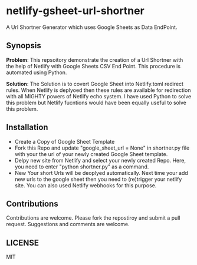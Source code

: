 # netlify-gsheet-url-shortner

A Url Shortner Generator which uses Google Sheets as Data EndPoint. 


## Synopsis

**Problem**:  This repsoitory demonstrate the creation of a Url Shortner with the help of Netlify with Google Sheets CSV End Point. This procedure is automated using Python.

**Solution**: The Solution is to covert Google Sheet into Netlify.toml redirect rules. When Netlify is deplyoed then these rules are available for redirection with all MIGHTY powers of Netlify echo system. I have used Python to solve this problem but Netlify fucntions would have been equally useful to solve this problem.


## Installation

- Create a Copy of Google Sheet Template
- Fork this Repo and update "google_sheet_url = None" in shortner.py file with your the url of your newly created Google Sheet template. 
- Delpy new site from Netlify and select your newly created Repo. Here, you need to enter "python shortner.py" as a command.
- New Your short Urls will be deoplyed automatically. Next time your add new urls to the google sheet then you need to (re)trigger your netlify site. You can also used Netlify webhooks for this purpose. 

## Contributions
Contributions are welcome. Please fork the repostiroy and submit a pull request.
Suggestions and comments are welcome.

## LICENSE
MIT 
